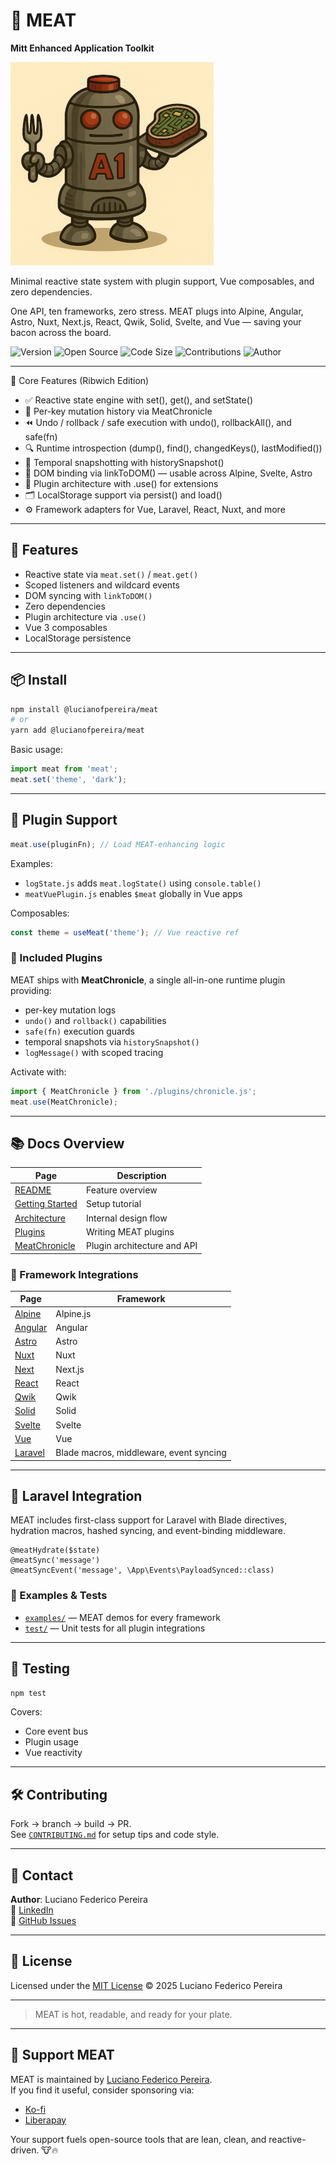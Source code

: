 # 🥩 MEAT

**Mitt Enhanced Application Toolkit**  

![MEAT Mascot](./assets/a1.png)

Minimal reactive state system with plugin support, Vue composables, and zero dependencies.

One API, ten frameworks, zero stress. MEAT plugs into Alpine, Angular, Astro, Nuxt, Next.js, React, Qwik, Solid, Svelte, and Vue — saving your bacon across the board.

![Version](https://img.shields.io/badge/version-1.B0-ribwich)
![Open Source](https://img.shields.io/badge/license-MIT-blue)
![Code Size](https://img.shields.io/github/languages/code-size/lucianofedericopereira/meat)
![Contributions](https://img.shields.io/badge/contributions-open-brightgreen)
![Author](https://img.shields.io/badge/made%20by-Luciano%20Federico%20Pereira-blue)


---

🍖 Core Features (Ribwich Edition)

- ✅ Reactive state engine with set(), get(), and setState()
- 🧠 Per-key mutation history via MeatChronicle
- ⏪ Undo / rollback / safe execution with undo(), rollbackAll(), and safe(fn)
- 🔍 Runtime introspection (dump(), find(), changedKeys(), lastModified())
- 🧪 Temporal snapshotting with historySnapshot()
- 🔗 DOM binding via linkToDOM() — usable across Alpine, Svelte, Astro
- 🧩 Plugin architecture with .use() for extensions
- 🗂️ LocalStorage support via persist() and load()
- ⚙️ Framework adapters for Vue, Laravel, React, Nuxt, and more

---

## 🍖 Features

- Reactive state via `meat.set()` / `meat.get()`
- Scoped listeners and wildcard events
- DOM syncing with `linkToDOM()`
- Zero dependencies
- Plugin architecture via `.use()`
- Vue 3 composables
- LocalStorage persistence

---

## 📦 Install

```bash
npm install @lucianofpereira/meat
# or
yarn add @lucianofpereira/meat
```

Basic usage:

```ts
import meat from 'meat';
meat.set('theme', 'dark');
```

---

## 🔌 Plugin Support

```ts
meat.use(pluginFn); // Load MEAT-enhancing logic
```

Examples:

- `logState.js` adds `meat.logState()` using `console.table()`
- `meatVuePlugin.js` enables `$meat` globally in Vue apps

Composables:

```ts
const theme = useMeat('theme'); // Vue reactive ref
```

### 🧠 Included Plugins

MEAT ships with **MeatChronicle**, a single all-in-one runtime plugin providing:

- per-key mutation logs
- `undo()` and `rollback()` capabilities
- `safe(fn)` execution guards
- temporal snapshots via `historySnapshot()`
- `logMessage()` with scoped tracing

Activate with:

```js
import { MeatChronicle } from './plugins/chronicle.js';
meat.use(MeatChronicle);
```

---

## 📚 Docs Overview

| Page | Description |
|------|-------------|
| [README](./docs/README.md) | Feature overview |
| [Getting Started](./docs/Getting-Started.md) | Setup tutorial |
| [Architecture](./docs/architecture.md) | Internal design flow |
| [Plugins](./docs/plugins.md) | Writing MEAT plugins |
| [MeatChronicle](./docs/chronicle.md) | Plugin architecture and API |


### 🔧 Framework Integrations

| Page | Framework |
|------|-----------|
| [Alpine](./docs/alpine.md) | Alpine.js |
| [Angular](./docs/angular.md) | Angular |
| [Astro](./docs/astro.md) | Astro |
| [Nuxt](./docs/nuxt.md) | Nuxt |
| [Next](./docs/next.md) | Next.js |
| [React](./docs/react.md) | React |
| [Qwik](./docs/qwik.md) | Qwik |
| [Solid](./docs/solid.md) | Solid |
| [Svelte](./docs/svelte.md) | Svelte |
| [Vue](./docs/vue.md) | Vue |
| [Laravel](./docs/laravel.md) | Blade macros, middleware, event syncing |

---

## 🐘 Laravel Integration

MEAT includes first-class support for Laravel with Blade directives, hydration macros, hashed syncing, and event-binding middleware.

```blade
@meatHydrate($state)
@meatSync('message')
@meatSyncEvent('message', \App\Events\PayloadSynced::class)
```



### 🧪 Examples & Tests

- [`examples/`](./examples/) — MEAT demos for every framework  
- [`test/`](./test/) — Unit tests for all plugin integrations

---

## 🧪 Testing

```bash
npm test
```

Covers:
- Core event bus
- Plugin usage
- Vue reactivity

---

## 🛠 Contributing

Fork → branch → build → PR.  
See [`CONTRIBUTING.md`](./CONTRIBUTING.md) for setup tips and code style.

---

## 💬 Contact

**Author**: Luciano Federico Pereira  
💼 [LinkedIn](https://www.linkedin.com/in/lucianofedericopereira/)  
🐛 [GitHub Issues](https://github.com/lucianofedericopereira/meat/issues)

---

## 📜 License

Licensed under the [MIT License](./LICENSE) © 2025 Luciano Federico Pereira

---

> MEAT is hot, readable, and ready for your plate.

---

## 💛 Support MEAT

MEAT is maintained by [Luciano Federico Pereira](https://github.com/lucianofedericopereira).  
If you find it useful, consider sponsoring via:

- [Ko-fi](https://ko-fi.com/lucianofedericopereira)
- [Liberapay](https://liberapay.com/lucianofedericopereira)

Your support fuels open-source tools that are lean, clean, and reactive-driven. 🐮🔥
